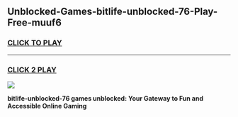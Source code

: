 
## Unblocked-Games-bitlife-unblocked-76-Play-Free-muuf6
<h3>
<a href="https://premium76.site?title=bitlife-unblocked-76&ref=19M">CLICK TO PLAY</a></h3>
<hr>

<h3>
<a href="https://premium76.site?title=bitlife-unblocked-76&ref=19M">CLICK 2 PLAY</a>
  
</h3>

<a href="https://premium76.site?title=bitlife-unblocked-76&ref=19M"><img src="https://clearcache.store/games.png"></a>


**bitlife-unblocked-76 games unblocked: Your Gateway to Fun and Accessible Online Gaming**
